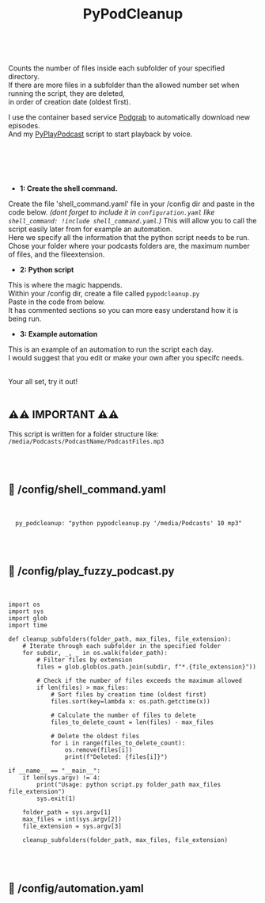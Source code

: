 
<h1 align="center">
<br>
PyPodCleanup
</h1><br>
<br><br>

Counts the number of files inside each subfolder of your specified directory.  
If there are more files in a subfolder than the allowed number set when running the script, they are deleted,  
in order of creation date (oldest first).      
  
I use the container based service [Podgrab](https://github.com/akhilrex/podgrab) to automatically download new episodes.  
And my [PyPlayPodcast](https://github.com/pungkula1337anka/Voice-Stuff/blob/main/PyPlayPodcast.md) script to start playback by voice.    
   

<br>



<br><br>

- **1: Create the shell command.** <br>

Create the file 'shell_command.yaml' file in your /config dir and paste in the code below. 
_(dont forget to include it in `configuration.yaml` like `shell_command: !include shell_command.yaml`.)_ 
This will allow you to call the script easily later from for example an automation. <br>
Here we specify all the information that the python script needs to be run. <br>
Chose your folder where your podcasts folders are, the maximum number of files, and the fileextension. <br>

- **2: Python script** <br>

This is where the magic happends. <br>
Within your /config dir, create a file called `pypodcleanup.py` <br>
Paste in the code from below. <br>
It has commented sections so you can more easy understand how it is being run.  


- **3: Example automation** <br>

This is an example of an automation to run the script each day.  
I would suggest that you edit or make your own after you specifc needs.  


<br>
Your all set, try it out!<br><br>


## **⚠️⚠️ __IMPORTANT__ ⚠️⚠️** <br>

This script is written for a folder structure like:  
`/media/Podcasts/PodcastName/PodcastFiles.mp3`

    
<br><br>


## 🦆 /config/shell_command.yaml <br>


<br>


```
  py_podcleanup: "python pypodcleanup.py '/media/Podcasts' 10 mp3"
```

<br><br>




## 🦆 /config/play_fuzzy_podcast.py <br>


<br>

```
import os
import sys
import glob
import time

def cleanup_subfolders(folder_path, max_files, file_extension):
    # Iterate through each subfolder in the specified folder
    for subdir, _, _ in os.walk(folder_path):
        # Filter files by extension
        files = glob.glob(os.path.join(subdir, f"*.{file_extension}"))
        
        # Check if the number of files exceeds the maximum allowed
        if len(files) > max_files:
            # Sort files by creation time (oldest first)
            files.sort(key=lambda x: os.path.getctime(x))
            
            # Calculate the number of files to delete
            files_to_delete_count = len(files) - max_files
            
            # Delete the oldest files
            for i in range(files_to_delete_count):
                os.remove(files[i])
                print(f"Deleted: {files[i]}")

if __name__ == "__main__":
    if len(sys.argv) != 4:
        print("Usage: python script.py folder_path max_files file_extension")
        sys.exit(1)
    
    folder_path = sys.argv[1]
    max_files = int(sys.argv[2])
    file_extension = sys.argv[3]
    
    cleanup_subfolders(folder_path, max_files, file_extension)

```


<br><br>


## 🦆 /config/automation.yaml <br>


<br>

```

```

<br><br>
